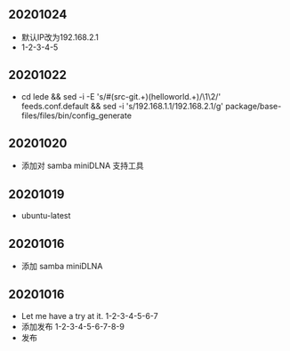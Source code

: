 ## 20201024
* 默认IP改为192.168.2.1
* 1-2-3-4-5

## 20201022
* cd lede && sed -i -E 's/#(src-git.+)(helloworld.+)/\1\2/' feeds.conf.default && sed -i 's/192.168.1.1/192.168.2.1/g' package/base-files/files/bin/config_generate

## 20201020
* 添加对 samba miniDLNA 支持工具

## 20201019
* ubuntu-latest

## 20201016
* 添加 samba miniDLNA

## 20201016
* Let me have a try at it. 1-2-3-4-5-6-7
* 添加发布 1-2-3-4-5-6-7-8-9
* 发布
